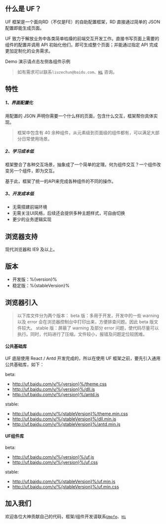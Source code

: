 ## 什么是 UF？

UF 框架是一个面向RD（不仅是FE）的自助配置框架，RD 直接通过简单的 JSON 配置即能生成页面。

UF 致力于解放业务中各类简单枯燥的前端交互开发工作。直接书写页面上需要的组件的配置并调用 API 初始化他们，即可生成整个页面；并能通过指定 API 完成更加定制化的业务需求。

Demo 演示请点击左侧各组件示例

> 如有需求可以联系`liuzechun@baidu.com`、[`Hi`](baidu://message/?id=861260447) 咨询。

## 特性

##### 1、界面配置化

用配置的 JSON 声明你需要一个什么样的页面，包含什么交互，框架帮你具体实现。

> 框架中包含有 40 余种组件，从元素级到页面级的组件都有，可以满足大部分日常使用场景。


##### 2、学习成本低
框架整合了各种交互场景，抽象成了一个简单的定理。何为组件交互？一个组件改变另一个组件，即为交互。

基于此，框架了统一的API来完成各种组件的不同的操作。

##### 3、开发成本低
* 无需搭建前端环境
* 无需关注UI风格，后续还会提供多种主题样式，可自由切换
* 更少的业务逻辑实现



## 浏览器支持
现代浏览器和 IE9 及以上。


## 版本
* 开发版：%{version}%
* 稳定版：%{stableVersion}%


## 浏览器引入
> 以下库文件分为两个版本：
> beta 版：多用于开发，开发中的一些 warning 以及 error 会在浏览器控制台中打印出来，方便排查问题。因此 beta 版文件较大。
> stable 版：屏蔽了 warning 及部分 error 问题，使代码尽量可以执行。同时，代码进行了压缩，文件较小，报错及问题定位较困难。

#### 公共基础库

UF 底层使用 React / Antd 开发完成的，所以在使用 UF 框架之前，要先引入通用公共基础库，如下：

beta:
* http://uf.baidu.com/v/%{version}%/theme.css
* http://uf.baidu.com/v/%{version}%/dll.js
* http://uf.baidu.com/v/%{version}%/antd.js

stable:
* http://uf.baidu.com/v/%{stableVersion}%/theme.min.css
* http://uf.baidu.com/v/%{stableVersion}%/dll.min.js
* http://uf.baidu.com/v/%{stableVersion}%/antd.min.js

#### UF组件库

beta:
* http://uf.baidu.com/v/%{version}%/uf.js
* http://uf.baidu.com/v/%{version}%/uf.css

stable:
* http://uf.baidu.com/v/%{stableVersion}%/uf.min.js
* http://uf.baidu.com/v/%{stableVersion}%/uf.min.css


## 加入我们

欢迎各位大神贡献自己的代码，框架/组件开发请联系[`Umpfe`](mailto:umpfe@baidu.com?cc=liuzechun@baidu.com)、[`Hi`](baidu://message/?id=861260447)
